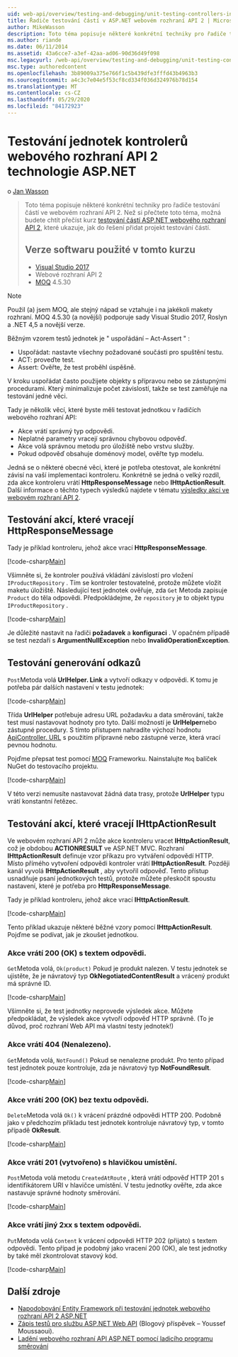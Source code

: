 ```yaml
---
uid: web-api/overview/testing-and-debugging/unit-testing-controllers-in-web-api
title: Řadiče testování částí v ASP.NET webovém rozhraní API 2 | Microsoft Docs
author: MikeWasson
description: Toto téma popisuje některé konkrétní techniky pro řadiče testování částí ve webovém rozhraní API 2. Než si přečtete toto téma, možná budete chtít přečíst jednotku kurzu...
ms.author: riande
ms.date: 06/11/2014
ms.assetid: 43a6cce7-a3ef-42aa-ad06-90d36d49f098
msc.legacyurl: /web-api/overview/testing-and-debugging/unit-testing-controllers-in-web-api
msc.type: authoredcontent
ms.openlocfilehash: 3b89009a375e766f1c5b439dfe3fffd43b4963b3
ms.sourcegitcommit: a4c3c7e04e5f53cf8cd334f036d324976b78d154
ms.translationtype: MT
ms.contentlocale: cs-CZ
ms.lasthandoff: 05/29/2020
ms.locfileid: "84172923"
---
```

# <a name="unit-testing-controllers-in-aspnet-web-api-2"></a>Testování jednotek kontrolerů webového rozhraní API 2 technologie ASP.NET

o [Jan Wasson](https://github.com/MikeWasson)

> Toto téma popisuje některé konkrétní techniky pro řadiče testování částí ve webovém rozhraní API 2. Než si přečtete toto téma, možná budete chtít přečíst kurz [testování částí ASP.NET webového rozhraní API 2](unit-testing-with-aspnet-web-api.md), které ukazuje, jak do řešení přidat projekt testování částí.
>
> ## <a name="software-versions-used-in-the-tutorial"></a>Verze softwaru použité v tomto kurzu
>
> - [Visual Studio 2017](https://visualstudio.microsoft.com/downloads/?utm_medium=microsoft&utm_source=docs.microsoft.com&utm_campaign=button+cta&utm_content=download+vs2017)
> - Webové rozhraní API 2
> - [MOQ](https://github.com/Moq) 4.5.30

> [!NOTE]
> Použil (a) jsem MOQ, ale stejný nápad se vztahuje i na jakékoli makety rozhraní. MOQ 4.5.30 (a novější) podporuje sady Visual Studio 2017, Roslyn a .NET 4,5 a novější verze.

Běžným vzorem testů jednotek je &quot; uspořádání – Act-Assert &quot; :

- Uspořádat: nastavte všechny požadované součásti pro spuštění testu.
- ACT: proveďte test.
- Assert: Ověřte, že test proběhl úspěšně.

V kroku uspořádat často použijete objekty s přípravou nebo se zástupnými procedurami. Který minimalizuje počet závislostí, takže se test zaměřuje na testování jedné věci.

Tady je několik věcí, které byste měli testovat jednotkou v řadičích webového rozhraní API:

- Akce vrátí správný typ odpovědi.
- Neplatné parametry vracejí správnou chybovou odpověď.
- Akce volá správnou metodu pro úložiště nebo vrstvu služby.
- Pokud odpověď obsahuje doménový model, ověřte typ modelu.

Jedná se o některé obecné věci, které je potřeba otestovat, ale konkrétní závisí na vaší implementaci kontroleru. Konkrétně se jedná o velký rozdíl, zda akce kontroleru vrátí **HttpResponseMessage** nebo **IHttpActionResult**. Další informace o těchto typech výsledků najdete v tématu [výsledky akcí ve webovém rozhraní API 2](../getting-started-with-aspnet-web-api/action-results.md).

## <a name="testing-actions-that-return-httpresponsemessage"></a>Testování akcí, které vracejí HttpResponseMessage

Tady je příklad kontroleru, jehož akce vrací **HttpResponseMessage**.

[!code-csharp[Main](unit-testing-controllers-in-web-api/samples/sample1.cs)]

Všimněte si, že kontroler používá vkládání závislostí pro vložení `IProductRepository` . Tím se kontroler testovatelné, protože můžete vložit maketu úložiště. Následující test jednotek ověřuje, zda `Get` Metoda zapisuje `Product` do těla odpovědi. Předpokládejme, že `repository` je to objekt typu `IProductRepository` .

[!code-csharp[Main](unit-testing-controllers-in-web-api/samples/sample2.cs)]

Je důležité nastavit na řadiči **požadavek** a **konfiguraci** . V opačném případě se test nezdaří s **ArgumentNullException** nebo **InvalidOperationException**.

## <a name="testing-link-generation"></a>Testování generování odkazů

`Post`Metoda volá **UrlHelper. Link** a vytvoří odkazy v odpovědi. K tomu je potřeba pár dalších nastavení v testu jednotek:

[!code-csharp[Main](unit-testing-controllers-in-web-api/samples/sample3.cs)]

Třída **UrlHelper** potřebuje adresu URL požadavku a data směrování, takže test musí nastavovat hodnoty pro tyto. Další možností je **UrlHelper**nebo zástupné procedury. S tímto přístupem nahradíte výchozí hodnotu [ApiController. URL](https://msdn.microsoft.com/library/system.web.http.apicontroller.url.aspx) s použitím přípravné nebo zástupné verze, která vrací pevnou hodnotu.

Pojďme přepsat test pomocí [MOQ](https://github.com/Moq) Frameworku. Nainstalujte `Moq` balíček NuGet do testovacího projektu.

[!code-csharp[Main](unit-testing-controllers-in-web-api/samples/sample4.cs)]

V této verzi nemusíte nastavovat žádná data trasy, protože **UrlHelper** typu vrátí konstantní řetězec.

## <a name="testing-actions-that-return-ihttpactionresult"></a>Testování akcí, které vracejí IHttpActionResult

Ve webovém rozhraní API 2 může akce kontroleru vracet **IHttpActionResult**, což je obdobou **ACTIONRESULT** ve ASP.NET MVC. Rozhraní **IHttpActionResult** definuje vzor příkazu pro vytváření odpovědí HTTP. Místo přímého vytvoření odpovědi kontroler vrátí **IHttpActionResult**. Později kanál vyvolá **IHttpActionResult** , aby vytvořil odpověď. Tento přístup usnadňuje psaní jednotkových testů, protože můžete přeskočit spoustu nastavení, které je potřeba pro **HttpResponseMessage**.

Tady je příklad kontroleru, jehož akce vrací **IHttpActionResult**.

[!code-csharp[Main](unit-testing-controllers-in-web-api/samples/sample5.cs)]

Tento příklad ukazuje některé běžné vzory pomocí **IHttpActionResult**. Pojďme se podívat, jak je zkoušet jednotkou.

### <a name="action-returns-200-ok-with-a-response-body"></a>Akce vrátí 200 (OK) s textem odpovědi.

`Get`Metoda volá, `Ok(product)` Pokud je produkt nalezen. V testu jednotek se ujistěte, že je návratový typ **OkNegotiatedContentResult** a vrácený produkt má správné ID.

[!code-csharp[Main](unit-testing-controllers-in-web-api/samples/sample6.cs)]

Všimněte si, že test jednotky neprovede výsledek akce. Můžete předpokládat, že výsledek akce vytvoří odpověď HTTP správně. (To je důvod, proč rozhraní Web API má vlastní testy jednotek!)

### <a name="action-returns-404-not-found"></a>Akce vrátí 404 (Nenalezeno).

`Get`Metoda volá, `NotFound()` Pokud se nenalezne produkt. Pro tento případ test jednotek pouze kontroluje, zda je návratový typ **NotFoundResult**.

[!code-csharp[Main](unit-testing-controllers-in-web-api/samples/sample7.cs)]

### <a name="action-returns-200-ok-with-no-response-body"></a>Akce vrátí 200 (OK) bez textu odpovědi.

`Delete`Metoda volá `Ok()` k vrácení prázdné odpovědi HTTP 200. Podobně jako v předchozím příkladu test jednotek kontroluje návratový typ, v tomto případě **OkResult**.

[!code-csharp[Main](unit-testing-controllers-in-web-api/samples/sample8.cs)]

### <a name="action-returns-201-created-with-a-location-header"></a>Akce vrátí 201 (vytvořeno) s hlavičkou umístění.

`Post`Metoda volá metodu `CreatedAtRoute` , která vrátí odpověď HTTP 201 s identifikátorem URI v hlavičce umístění. V testu jednotky ověřte, zda akce nastavuje správné hodnoty směrování.

[!code-csharp[Main](unit-testing-controllers-in-web-api/samples/sample9.cs)]

### <a name="action-returns-another-2xx-with-a-response-body"></a>Akce vrátí jiný 2xx s textem odpovědi.

`Put`Metoda volá `Content` k vrácení odpovědi HTTP 202 (přijato) s textem odpovědi. Tento případ je podobný jako vracení 200 (OK), ale test jednotky by také měl zkontrolovat stavový kód.

[!code-csharp[Main](unit-testing-controllers-in-web-api/samples/sample10.cs)]

## <a name="additional-resources"></a>Další zdroje

- [Napodobování Entity Framework při testování jednotek webového rozhraní API 2 ASP.NET](mocking-entity-framework-when-unit-testing-aspnet-web-api-2.md)
- [Zápis testů pro službu ASP.NET Web API](https://docs.microsoft.com/en-gb/archive/blogs/youssefm/writing-tests-for-an-asp-net-web-api-service) (Blogový příspěvek – Youssef Moussaoui).
- [Ladění webového rozhraní API ASP.NET pomocí ladicího programu směrování](https://blogs.msdn.com/b/webdev/archive/2013/04/04/debugging-asp-net-web-api-with-route-debugger.aspx)
